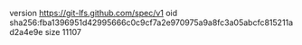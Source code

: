 version https://git-lfs.github.com/spec/v1
oid sha256:fba1396951d42995666c0c9cf7a2e970975a9a8fc3a05abcfc815211ad2a4e9e
size 11107
